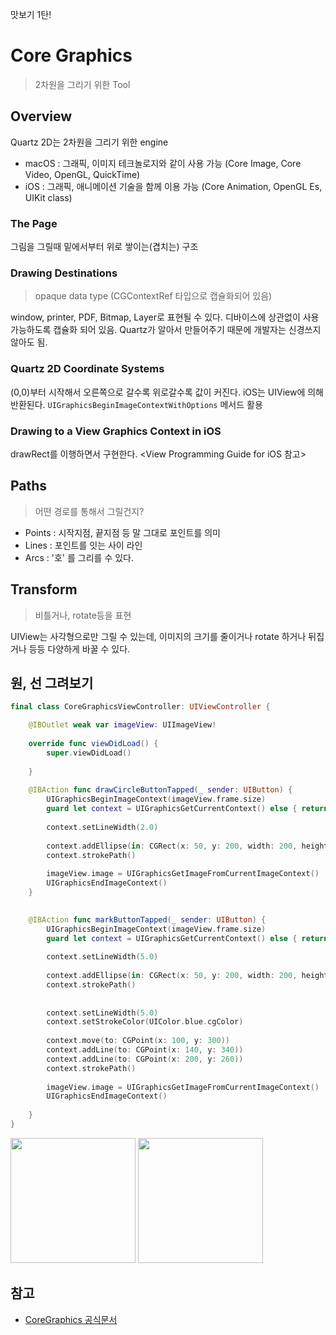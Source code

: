 맛보기 1탄!

# Core Graphics
> 2차원을 그리기 위한 Tool

## Overview
Quartz 2D는 2차원을 그리기 위한 engine
- macOS : 그래픽, 이미지 테크놀로지와 같이 사용 가능 (Core Image, Core Video, OpenGL, QuickTime)
- iOS : 그래픽, 애니메이션 기술을 함께 이용 가능 (Core Animation, OpenGL Es, UIKit class)

### The Page
그림을 그릴때 밑에서부터 위로 쌓이는(겹치는) 구조 

### Drawing Destinations
> opaque data type (CGContextRef 타입으로 캡슐화되어 있음)

window, printer, PDF, Bitmap, Layer로 표현될 수 있다.
디바이스에 상관없이 사용가능하도록 캡슐화 되어 있음.
Quartz가 알아서 만들어주기 때문에 개발자는 신경쓰지 않아도 됨.

### Quartz 2D Coordinate Systems

(0,0)부터 시작해서 오른쪽으로 갈수록 위로갈수록 값이 커진다.
iOS는 UIView에 의해 반환된다.
`UIGraphicsBeginImageContextWithOptions` 메서드 활용

### Drawing to a View Graphics Context in iOS 

drawRect를 이행하면서 구현한다.
<View Programming Guide for iOS 참고>


## Paths
> 어떤 경로를 통해서 그릴건지?

- Points : 시작지점, 끝지점 등 말 그대로 포인트를 의미
- Lines : 포인트를 잇는 사이 라인
- Arcs : '호' 를 그리를 수 있다.


## Transform
> 비틀거나, rotate등을 표현

UIView는 사각형으로만 그릴 수 있는데, 이미지의 크기를 줄이거나 rotate 하거나 뒤집거나 등등 다양하게 바꿀 수 있다.

## 원, 선 그려보기
```swift
final class CoreGraphicsViewController: UIViewController {

    @IBOutlet weak var imageView: UIImageView!
    
    override func viewDidLoad() {
        super.viewDidLoad()
        
    }
    
    @IBAction func drawCircleButtonTapped(_ sender: UIButton) {
        UIGraphicsBeginImageContext(imageView.frame.size)
        guard let context = UIGraphicsGetCurrentContext() else { return }
        
        context.setLineWidth(2.0)
        
        context.addEllipse(in: CGRect(x: 50, y: 200, width: 200, height: 200))
        context.strokePath()
        
        imageView.image = UIGraphicsGetImageFromCurrentImageContext()
        UIGraphicsEndImageContext()
    }
    

    @IBAction func markButtonTapped(_ sender: UIButton) {
        UIGraphicsBeginImageContext(imageView.frame.size)
        guard let context = UIGraphicsGetCurrentContext() else { return }
        
        context.setLineWidth(5.0)
        
        context.addEllipse(in: CGRect(x: 50, y: 200, width: 200, height: 200))
        context.strokePath()
        
        
        context.setLineWidth(5.0)
        context.setStrokeColor(UIColor.blue.cgColor)
        
        context.move(to: CGPoint(x: 100, y: 300))
        context.addLine(to: CGPoint(x: 140, y: 340))
        context.addLine(to: CGPoint(x: 200, y: 260))
        context.strokePath()
        
        imageView.image = UIGraphicsGetImageFromCurrentImageContext()
        UIGraphicsEndImageContext()
        
    }
}

```

<img src="https://i.imgur.com/3DGyvMv.png" width="200">
<img src="https://i.imgur.com/pIQS5tN.png" width="200">

## 참고
- [CoreGraphics 공식문서](https://developer.apple.com/documentation/coregraphics)
